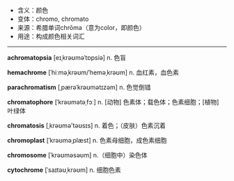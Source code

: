 - <span class="definition">含义：颜色</span>
- <span class="definition">变体：chromo, chromato</span>
- <span class="definition">来源：希腊单词chrōma（意为color，即颜色）</span>
- <span class="definition">用途：构成颜色相关词汇</span>

---

<span class="vocabulary">**achromatopsia**</span> [eɪˌkrəʊməˈtɒpsiə] n. 色盲

<span class="vocabulary">**hemachrome**</span> [ˈhiːməˌkrəʊm/ˈheməˌkrəʊm] n. 血红素，血色素

<span class="vocabulary">**parachromatism**</span> [ˌpærəˈkrəʊmətɪzəm] n. 色觉倒错

<span class="vocabulary">**chromatophore**</span> [ˈkrəʊmətəˌfɔː] n. [动物] 色素体；载色体；色素细胞；[植物] 叶绿体

<span class="vocabulary">**chromatosis**</span> [ˌkrəʊmә'təʊsɪs] n. 着色；（皮肤）色素沉着

<span class="vocabulary">**chromoplast**</span> [ˈkrəʊməˌplæst] n. 色素母细胞，成色素细胞

<span class="vocabulary">**chromosome**</span> [ˈkrəʊməsəʊm] n.（细胞中）染色体

<span class="vocabulary">**cytochrome**</span> [ˈsaɪtəʊˌkrəʊm] n. 细胞色素
